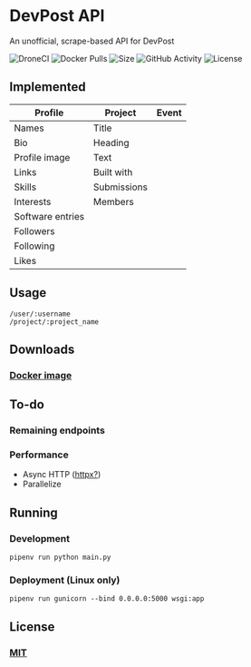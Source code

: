 # DevPost API
An unofficial, scrape-based API for DevPost

![DroneCI](https://img.shields.io/drone/build/ViRb3/devpost-api)
![Docker Pulls](https://img.shields.io/docker/pulls/virb3/devpost-api)
![Size](https://img.shields.io/github/repo-size/ViRb3/devpost-api)
![GitHub Activity](https://img.shields.io/github/last-commit/ViRb3/devpost-api)
![License](https://img.shields.io/github/license/ViRb3/devpost-api)

## Implemented
| Profile           | Project           | Event
| ---               | ---               | ---
| Names             | Title             |
| Bio               | Heading
| Profile image     | Text
| Links             | Built with
| Skills            | Submissions
| Interests         | Members
| Software entries  |
| Followers         |
| Following         |
| Likes             |

## Usage
```
/user/:username
/project/:project_name
```

## Downloads
### [Docker image](https://hub.docker.com/r/virb3/devpost-api)

## To-do
### Remaining endpoints
### Performance
- Async HTTP ([httpx?](https://github.com/encode/httpx))
- Parallelize

## Running
### Development
`pipenv run python main.py`
### Deployment (Linux only)
`pipenv run gunicorn --bind 0.0.0.0:5000 wsgi:app`

## License
### [MIT](LICENSE)